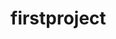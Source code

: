 # firstproject

<script src='//vizor.io/static/scripts/vizor-360-embed.js' data-vizorurl='//vizor.io/embed/martac/firstproj'></script>
